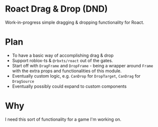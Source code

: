 Roact Drag & Drop (DND)
=======================

Work-in-progress simple dragging & dropping functionality for Roact.

Plan
===================
* To have a basic way of accomplishing drag & drop
* Support roblox-ts & `@rbxts/roact` out of the gates.
* Start off with `DragFrame` and `DropFrame` - being a wrapper around `Frame` with the extra props and functionalities of this module.
* Eventually custom logic, e.g. `CanDrop` for `DropTarget`, `CanDrag` for `DragSource`
* Eventually possibly could expand to custom components

Why
================
I need this sort of functionality for a game I'm working on.
